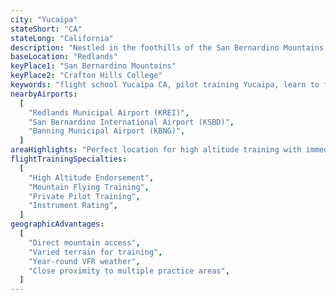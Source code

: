 ```yaml
---
city: "Yucaipa"
stateShort: "CA"
stateLong: "California"
description: "Nestled in the foothills of the San Bernardino Mountains, Yucaipa offers unique advantages for flight training, especially for high altitude operations and mountain flying experience."
baseLocation: "Redlands"
keyPlace1: "San Bernardino Mountains"
keyPlace2: "Crafton Hills College"
keywords: "flight school Yucaipa CA, pilot training Yucaipa, learn to fly Yucaipa, flight lessons Yucaipa California, Yucaipa aviation training, mountain flying training Yucaipa, high altitude endorsement training Yucaipa, NextGen Flight Academy Yucaipa, FAA certified flight training Yucaipa, private pilot license Yucaipa, mountain aviation training California, San Bernardino Mountains flight training"
nearbyAirports:
  [
    "Redlands Municipal Airport (KREI)",
    "San Bernardino International Airport (KSBD)",
    "Banning Municipal Airport (KBNG)",
  ]
areaHighlights: "Perfect location for high altitude training with immediate access to the San Bernardino Mountains. Experience diverse terrain and elevation changes while training with NextGen Flight Academy's expert instructors. The area's unique geography provides excellent opportunities for both basic flight training and advanced mountain flying techniques."
flightTrainingSpecialties:
  [
    "High Altitude Endorsement",
    "Mountain Flying Training",
    "Private Pilot Training",
    "Instrument Rating",
  ]
geographicAdvantages:
  [
    "Direct mountain access",
    "Varied terrain for training",
    "Year-round VFR weather",
    "Close proximity to multiple practice areas",
  ]
---
```

